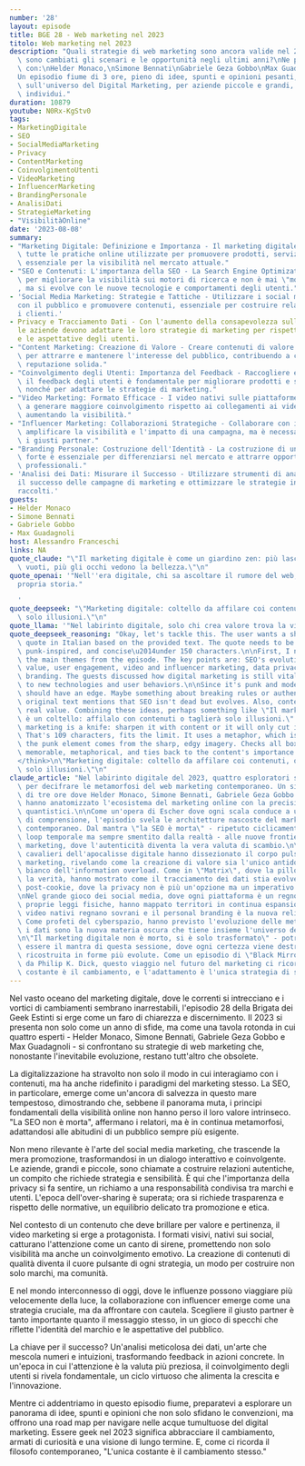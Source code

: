 ```yaml
---
number: '28'
layout: episode
title: BGE 28 - Web marketing nel 2023
titolo: Web marketing nel 2023
description: "Quali strategie di web marketing sono ancora valide nel 2023?\nCome\
  \ sono cambiati gli scenari e le opportunità negli ultimi anni?\nNe parliamo\
  \ con:\nHelder Monaco,\nSimone Bennati\nGabriele Geza Gobbo\nMax Guadagnoli\n\n\
  Un episodio fiume di 3 ore, pieno di idee, spunti e opinioni pesanti, a volte controverse,\
  \ sull'universo del Digital Marketing, per aziende piccole e grandi, e per singoli\
  \ individui."
duration: 10879
youtube: N0Rx-KgStv0
tags:
- MarketingDigitale
- SEO
- SocialMediaMarketing
- Privacy
- ContentMarketing
- CoinvolgimentoUtenti
- VideoMarketing
- InfluencerMarketing
- BrandingPersonale
- AnalisiDati
- StrategieMarketing
- "VisibilitàOnline"
date: '2023-08-08'
summary:
- "Marketing Digitale: Definizione e Importanza - Il marketing digitale comprende\
  \ tutte le pratiche online utilizzate per promuovere prodotti, servizi e brand,\
  \ essenziale per la visibilità nel mercato attuale."
- "SEO e Contenuti: L'importanza della SEO - La Search Engine Optimization è fondamentale\
  \ per migliorare la visibilità sui motori di ricerca e non è mai \"morta\"\
  , ma si evolve con le nuove tecnologie e comportamenti degli utenti."
- 'Social Media Marketing: Strategie e Tattiche - Utilizzare i social media per interagire
  con il pubblico e promuovere contenuti, essenziale per costruire relazioni e fidelizzare
  i clienti.'
- Privacy e Tracciamento Dati - Con l'aumento della consapevolezza sulla privacy,
  le aziende devono adattare le loro strategie di marketing per rispettare le normative
  e le aspettative degli utenti.
- "Content Marketing: Creazione di Valore - Creare contenuti di valore è cruciale\
  \ per attrarre e mantenere l'interesse del pubblico, contribuendo a costruire una\
  \ reputazione solida."
- "Coinvolgimento degli Utenti: Importanza del Feedback - Raccogliere e analizzare\
  \ il feedback degli utenti è fondamentale per migliorare prodotti e servizi,\
  \ nonché per adattare le strategie di marketing."
- "Video Marketing: Formato Efficace - I video nativi sulle piattaforme social tendono\
  \ a generare maggiore coinvolgimento rispetto ai collegamenti ai video esterni,\
  \ aumentando la visibilità."
- "Influencer Marketing: Collaborazioni Strategiche - Collaborare con influencer può\
  \ amplificare la visibilità e l'impatto di una campagna, ma è necessario scegliere\
  \ i giusti partner."
- "Branding Personale: Costruzione dell'Identità - La costruzione di un brand personale\
  \ forte è essenziale per differenziarsi nel mercato e attrarre opportunità\
  \ professionali."
- 'Analisi dei Dati: Misurare il Successo - Utilizzare strumenti di analisi per monitorare
  il successo delle campagne di marketing e ottimizzare le strategie in base ai dati
  raccolti.'
guests:
- Helder Monaco
- Simone Bennati
- Gabriele Gobbo
- Max Guadagnoli
host: Alessandro Franceschi
links: NA
quote_claude: "\"Il marketing digitale è come un giardino zen: più lasci spazi\
  \ vuoti, più gli occhi vedono la bellezza.\"\n"
quote_openai: '"Nell''era digitale, chi sa ascoltare il rumore del web, scrive la
  propria storia."

  '
quote_deepseek: "\"Marketing digitale: coltello da affilare coi contenuti, o taglierà\
  \ solo illusioni.\"\n"
quote_llama: '"Nel labirinto digitale, solo chi crea valore trova la via d'uscita."'
quote_deepseek_reasoning: "Okay, let's tackle this. The user wants a short, impactful\
  \ quote in Italian based on the provided text. The quote needs to be memorable,\
  \ punk-inspired, and concise\u2014under 150 characters.\n\nFirst, I need to distill\
  \ the main themes from the episode. The key points are: SEO's evolution, content\
  \ value, user engagement, video and influencer marketing, data privacy, and personal\
  \ branding. The guests discussed how digital marketing is still vital but must adapt\
  \ to new technologies and user behaviors.\n\nSince it's punk and modern, the quote\
  \ should have an edge. Maybe something about breaking rules or authenticity. The\
  \ original text mentions that SEO isn't dead but evolves. Also, content must provide\
  \ real value. Combining these ideas, perhaps something like \"Il marketing digitale\
  \ è un coltello: affilalo con contenuti o taglierà solo illusioni.\" (Digital\
  \ marketing is a knife: sharpen it with content or it will only cut illusions.)\
  \ That's 109 characters, fits the limit. It uses a metaphor, which is poetic, and\
  \ the punk element comes from the sharp, edgy imagery. Checks all boxes: concise,\
  \ memorable, metaphorical, and ties back to the content's importance as discussed.\n\
  </think>\n\"Marketing digitale: coltello da affilare coi contenuti, o taglierà\
  \ solo illusioni.\"\n"
claude_article: "Nel labirinto digitale del 2023, quattro esploratori si sono riuniti\
  \ per decifrare le metamorfosi del web marketing contemporaneo. Un simposio digitale\
  \ di tre ore dove Helder Monaco, Simone Bennati, Gabriele Geza Gobbo e Max Guadagnoli\
  \ hanno anatomizzato l'ecosistema del marketing online con la precisione di chirurghi\
  \ quantistici.\n\nCome un'opera di Escher dove ogni scala conduce a un nuovo piano\
  \ di comprensione, l'episodio svela le architetture nascoste del marketing digitale\
  \ contemporaneo. Dal mantra \"la SEO è morta\" - ripetuto ciclicamente come un\
  \ loop temporale ma sempre smentito dalla realtà - alle nuove frontiere dell'influencer\
  \ marketing, dove l'autenticità diventa la vera valuta di scambio.\n\nI quattro\
  \ cavalieri dell'apocalisse digitale hanno dissezionato il corpo pulsante del content\
  \ marketing, rivelando come la creazione di valore sia l'unico antidoto al rumore\
  \ bianco dell'information overload. Come in \"Matrix\", dove la pillola rossa rappresenta\
  \ la verità, hanno mostrato come il tracciamento dei dati stia evolvendo in un'era\
  \ post-cookie, dove la privacy non è più un'opzione ma un imperativo categorico.\n\
  \nNel grande gioco dei social media, dove ogni piattaforma è un regno con le\
  \ proprie leggi fisiche, hanno mappato territori in continua espansione, dove i\
  \ video nativi regnano sovrani e il personal branding è la nuova religione digitale.\
  \ Come profeti del cyberspazio, hanno previsto l'evoluzione delle metriche, dove\
  \ i dati sono la nuova materia oscura che tiene insieme l'universo del marketing.\n\
  \n\"Il marketing digitale non è morto, si è solo trasformato\" - potrebbe\
  \ essere il mantra di questa sessione, dove ogni certezza viene destrutturata e\
  \ ricostruita in forme più evolute. Come un episodio di \"Black Mirror\" scritto\
  \ da Philip K. Dick, questo viaggio nel futuro del marketing ci ricorda che l'unica\
  \ costante è il cambiamento, e l'adattamento è l'unica strategia di sopravvivenza.\n"
---
```

Nel vasto oceano del marketing digitale, dove le correnti si intrecciano e i vortici di cambiamenti sembrano inarrestabili, l'episodio 28 della Brigata dei Geek Estinti si erge come un faro di chiarezza e discernimento. Il 2023 si presenta non solo come un anno di sfide, ma come una tavola rotonda in cui quattro esperti - Helder Monaco, Simone Bennati, Gabriele Geza Gobbo e Max Guadagnoli - si confrontano su strategie di web marketing che, nonostante l'inevitabile evoluzione, restano tutt'altro che obsolete.

La digitalizzazione ha stravolto non solo il modo in cui interagiamo con i contenuti, ma ha anche ridefinito i paradigmi del marketing stesso. La SEO, in particolare, emerge come un'ancora di salvezza in questo mare tempestoso, dimostrando che, sebbene il panorama muta, i principi fondamentali della visibilità online non hanno perso il loro valore intrinseco. "La SEO non è morta", affermano i relatori, ma è in continua metamorfosi, adattandosi alle abitudini di un pubblico sempre più esigente.

Non meno rilevante è l'arte del social media marketing, che trascende la mera promozione, trasformandosi in un dialogo interattivo e coinvolgente. Le aziende, grandi e piccole, sono chiamate a costruire relazioni autentiche, un compito che richiede strategia e sensibilità. È qui che l'importanza della privacy si fa sentire, un richiamo a una responsabilità condivisa tra marchi e utenti. L'epoca dell'over-sharing è superata; ora si richiede trasparenza e rispetto delle normative, un equilibrio delicato tra promozione e etica.

Nel contesto di un contenuto che deve brillare per valore e pertinenza, il video marketing si erge a protagonista. I formati visivi, nativi sui social, catturano l'attenzione come un canto di sirene, promettendo non solo visibilità ma anche un coinvolgimento emotivo. La creazione di contenuti di qualità diventa il cuore pulsante di ogni strategia, un modo per costruire non solo marchi, ma comunità.

E nel mondo interconnesso di oggi, dove le influenze possono viaggiare più velocemente della luce, la collaborazione con influencer emerge come una strategia cruciale, ma da affrontare con cautela. Scegliere il giusto partner è tanto importante quanto il messaggio stesso, in un gioco di specchi che riflette l'identità del marchio e le aspettative del pubblico.

La chiave per il successo? Un'analisi meticolosa dei dati, un'arte che mescola numeri e intuizioni, trasformando feedback in azioni concrete. In un'epoca in cui l'attenzione è la valuta più preziosa, il coinvolgimento degli utenti si rivela fondamentale, un ciclo virtuoso che alimenta la crescita e l'innovazione.

Mentre ci addentriamo in questo episodio fiume, preparatevi a esplorare un panorama di idee, spunti e opinioni che non solo sfidano le convenzioni, ma offrono una road map per navigare nelle acque tumultuose del digital marketing. Essere geek nel 2023 significa abbracciare il cambiamento, armati di curiosità e una visione di lungo termine. E, come ci ricorda il filosofo contemporaneo, "L'unica costante è il cambiamento stesso."
